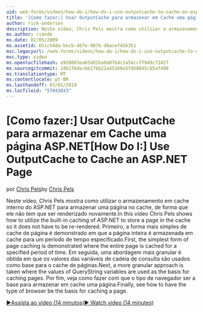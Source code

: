 ```yaml
---
uid: web-forms/videos/how-do-i/how-do-i-use-outputcache-to-cache-an-aspnet-page
title: '[Como fazer:] Usar OutputCache para armazenar em Cache uma página ASP.NET | Microsoft Docs'
author: rick-anderson
description: Neste vídeo, Chris Pels mostra como utilizar o armazenamento em cache interno do ASP.NET para armazenar uma página no cache, de forma que ele não tem que ser renderizado novamente. Primeiro, o...
ms.author: riande
ms.date: 02/05/2009
ms.assetid: 651c54da-becb-467e-9076-d6ace7456351
msc.legacyurl: /web-forms/videos/how-do-i/how-do-i-use-outputcache-to-cache-an-aspnet-page
msc.type: video
ms.openlocfilehash: a920803ea65dd16a0dd7b4c1a54ccff949c72427
ms.sourcegitcommit: 24b1f6decbb17bb22a45166e5fdb0845c65af498
ms.translationtype: MT
ms.contentlocale: pt-BR
ms.lasthandoff: 03/01/2019
ms.locfileid: "57043643"
---
```

<a name="how-do-i-use-outputcache-to-cache-an-aspnet-page"></a><span data-ttu-id="072a9-104">[Como fazer:] Usar OutputCache para armazenar em Cache uma página ASP.NET</span><span class="sxs-lookup"><span data-stu-id="072a9-104">[How Do I:] Use OutputCache to Cache an ASP.NET Page</span></span>
====================
<span data-ttu-id="072a9-105">por [Chris Pels](https://twitter.com/chrispels)</span><span class="sxs-lookup"><span data-stu-id="072a9-105">by [Chris Pels](https://twitter.com/chrispels)</span></span>

<span data-ttu-id="072a9-106">Neste vídeo, Chris Pels mostra como utilizar o armazenamento em cache interno do ASP.NET para armazenar uma página no cache, de forma que ele não tem que ser renderizado novamente.</span><span class="sxs-lookup"><span data-stu-id="072a9-106">In this video Chris Pels shows how to utilize the built-in caching of ASP.NET to store a page in the cache so it does not have to be re-rendered.</span></span> <span data-ttu-id="072a9-107">Primeiro, a forma mais simples de cache de página é demonstrado em que a página inteira é armazenada em cache para um período de tempo especificado.</span><span class="sxs-lookup"><span data-stu-id="072a9-107">First, the simplest form of page caching is demonstrated where the entire page is cached for a specified period of time.</span></span> <span data-ttu-id="072a9-108">Em seguida, uma abordagem mais granular é obtida em que os valores das variáveis de cadeia de consulta são usados como base para o cache de páginas.</span><span class="sxs-lookup"><span data-stu-id="072a9-108">Next, a more granular approach is taken where the values of QueryString variables are used as the basis for caching pages.</span></span> <span data-ttu-id="072a9-109">Por fim, veja como fazer com que o tipo de navegador ser a base para armazenar em cache uma página.</span><span class="sxs-lookup"><span data-stu-id="072a9-109">Finally, see how to have the type of browser be the basis for caching a page.</span></span>

[<span data-ttu-id="072a9-110">&#9654;Assista ao vídeo (14 minutos)</span><span class="sxs-lookup"><span data-stu-id="072a9-110">&#9654; Watch video (14 minutes)</span></span>](https://channel9.msdn.com/Blogs/ASP-NET-Site-Videos/how-do-i-use-outputcache-to-cache-an-aspnet-page)
